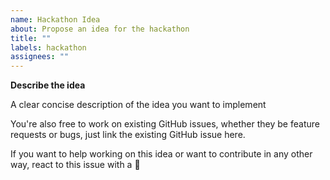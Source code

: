 ```yaml
---
name: Hackathon Idea
about: Propose an idea for the hackathon
title: ""
labels: hackathon
assignees: ""
---
```


**Describe the idea**

A clear concise description of the idea you want to implement

You're also free to work on existing GitHub issues, whether they be feature requests or bugs, just link the existing GitHub issue here.

<!-- Don't modify below here -->

If you want to help working on this idea or want to contribute in any other way, react to this issue with a :rocket:
